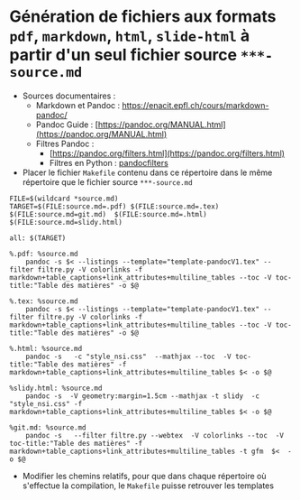 # Génération de fichiers aux formats `pdf`, `markdown`, `html`, `slide-html` à partir d'un seul fichier source `***-source.md` 

* Sources documentaires : 
  * Markdown et Pandoc : <https://enacit.epfl.ch/cours/markdown-pandoc/>
  * Pandoc Guide : [https://pandoc.org/MANUAL.html](https://pandoc.org/MANUAL.html)
  * Filtres Pandoc : 
    * [https://pandoc.org/filters.html](https://pandoc.org/filters.html)
    * Filtres en Python : [pandocfilters](https://github.com/jgm/pandocfilters)
* Placer le fichier `Makefile` contenu dans ce répertoire dans le même répertoire que le fichier source  `***-source.md`


~~~
FILE=$(wildcard *source.md)
TARGET=$(FILE:source.md=.pdf) $(FILE:source.md=.tex) $(FILE:source.md=git.md)  $(FILE:source.md=.html)   $(FILE:source.md=slidy.html) 

all: $(TARGET)

%.pdf: %source.md
	pandoc -s $< --listings --template="template-pandocV1.tex" --filter filtre.py -V colorlinks -f markdown+table_captions+link_attributes+multiline_tables --toc -V toc-title:"Table des matières" -o $@
	
%.tex: %source.md
	pandoc -s $< --listings --template="template-pandocV1.tex" --filter filtre.py -V colorlinks -f markdown+table_captions+link_attributes+multiline_tables --toc -V toc-title:"Table des matières" -o $@
	
%.html: %source.md
	pandoc -s   -c "style_nsi.css"  --mathjax --toc  -V toc-title:"Table des matières" -f markdown+table_captions+link_attributes+multiline_tables $< -o $@

%slidy.html: %source.md
	pandoc -s  -V geometry:margin=1.5cm --mathjax -t slidy  -c "style_nsi.css" -f markdown+table_captions+link_attributes+multiline_tables $< -o $@

%git.md: %source.md
	pandoc -s   --filter filtre.py --webtex  -V colorlinks --toc  -V toc-title:"Table des matières" -f markdown+table_captions+link_attributes+multiline_tables -t gfm  $<  -o $@
~~~

* Modifier  les chemins relatifs, pour que dans chaque répertoire où s'effectue la compilation, le `Makefile` puisse retrouver les templates 
 
